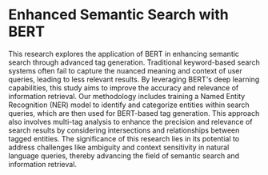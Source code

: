 # Enhanced Semantic Search with BERT

This research explores the application of BERT in enhancing semantic search through advanced tag generation. Traditional keyword-based search systems often fail to capture the nuanced meaning and context of user queries, leading to less relevant results. By leveraging BERT's deep learning capabilities, this study aims to improve the accuracy and relevance of information retrieval. Our methodology includes training a Named Entity Recognition (NER) model to identify and categorize entities within search queries, which are then used for BERT-based tag generation. This approach also involves multi-tag analysis to enhance the precision and relevance of search results by considering intersections and relationships between tagged entities. The significance of this research lies in its potential to address challenges like ambiguity and context sensitivity in natural language queries, thereby advancing the field of semantic search and information retrieval.
